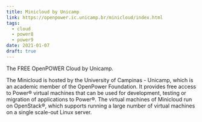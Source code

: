 ```yaml
---
title: Minicloud by Unicamp
link: https://openpower.ic.unicamp.br/minicloud/index.html
tags:
  - cloud
  - power8
  - power9
date: 2021-01-07
draft: true
---
```


The FREE OpenPOWER Cloud by Unicamp.  

 The Minicloud is hosted by the University of Campinas - Unicamp, which is an academic member of the OpenPower Foundation.
It provides free access to Power® virtual machines that can be used for development, testing or migration of applications to Power®.
The virtual machines of Minicloud run on OpenStack®, which supports running a large number of virtual machines on a single scale-out Linux server.
